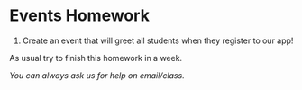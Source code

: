 # Events Homework

1. Create an event that will greet all students when they register to our app!

As usual try to finish this homework in a week.

*You can always ask us for help on email/class.*